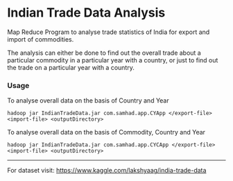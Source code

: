 # Indian Trade Data Analysis

Map Reduce Program to analyse trade statistics of India for export and import of commodities.

The analysis can either be done to find out the overall trade about a particular commodity in a particular year with a country, or just to find out the trade on a particular year with a country.


### Usage
To analyse overall data on the basis of Country and Year

```hadoop jar IndianTradeData.jar com.samhad.app.CYApp </export-file> <import-file> <outputDirectory>```

To analyse overall data on the basis of Commodity, Country and Year

```hadoop jar IndianTradeData.jar com.samhad.app.CYCApp </export-file> <import-file> <outputDirectory>```

---

For dataset visit: https://www.kaggle.com/lakshyaag/india-trade-data
